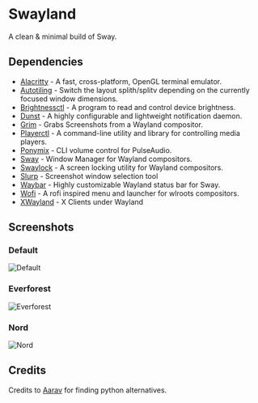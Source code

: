 # Swayland

A clean & minimal build of Sway.

## Dependencies

-   [Alacritty](https://github.com/alacritty/alacritty) - A fast, cross-platform, OpenGL terminal emulator.
-	[Autotiling](https://github.com/ammgws/autotiling-rs) - Switch the layout splith/splitv depending on the currently focused window dimensions.
-   [Brightnessctl](https://github.com/Hummer12007/brightnessctl) - A program to read and control device brightness.
-   [Dunst](https://github.com/dunst-project/dunst) - A highly configurable and lightweight notification daemon.
-   [Grim](https://github.com/emersion/grim) - Grabs Screenshots from a Wayland compositor.
-   [Playerctl](https://github.com/altdesktop/playerctl) - A command-line utility and library for controlling media players.
-   [Ponymix](https://github.com/falconindy/ponymix) - CLI volume control for PulseAudio.
-   [Sway](https://github.com/swaywm/sway) - Window Manager for Wayland compositors.
-   [Swaylock](https://github.com/swaywm/swaylock) - A screen locking utility for Wayland compositors.
-	[Slurp](https://github.com/emersion/slurp) - Screenshot window selection tool
-   [Waybar](https://github.com/Alexays/Waybar) - Highly customizable Wayland status bar for Sway.
-   [Wofi](https://github.com/tsujp/wofi) - A rofi inspired menu and launcher for wlroots compositors.
-   [XWayland](https://wayland.freedesktop.org/xserver.html) - X Clients under Wayland

## Screenshots

### Default
![Default](https://github.com/ayush-rathore/swayland/raw/assets/Default.png)

### Everforest
![Everforest](https://github.com/ayush-rathore/swayland/raw/assets/Everforest.png)

### Nord
![Nord](https://github.com/ayush-rathore/swayland/raw/assets/Nord.png)

## Credits
Credits to [Aarav](https://github.com/Aarav619) for finding python alternatives.
